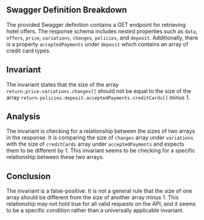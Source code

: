 ## Swagger Definition Breakdown
The provided Swagger definition contains a GET endpoint for retrieving hotel offers. The response schema includes nested properties such as `data`, `offers`, `price`, `variations`, `changes`, `policies`, and `deposit`. Additionally, there is a property `acceptedPayments` under `deposit` which contains an array of credit card types.

## Invariant
The invariant states that the size of the array `return.price.variations.changes[]` should not be equal to the size of the array `return.policies.deposit.acceptedPayments.creditCards[]` minus 1.

## Analysis
The invariant is checking for a relationship between the sizes of two arrays in the response. It is comparing the size of `changes` array under `variations` with the size of `creditCards` array under `acceptedPayments` and expects them to be different by 1. This invariant seems to be checking for a specific relationship between these two arrays.

## Conclusion
The invariant is a false-positive. It is not a general rule that the size of one array should be different from the size of another array minus 1. This relationship may not hold true for all valid requests on the API, and it seems to be a specific condition rather than a universally applicable invariant.
